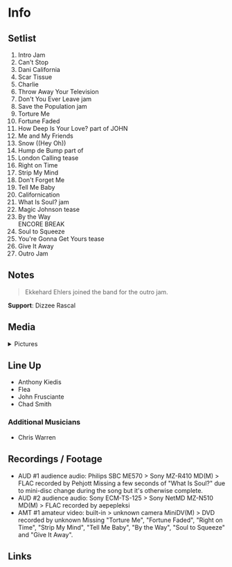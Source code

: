 # Info

## Setlist

1. Intro Jam
2. Can't Stop
3. Dani California
4. Scar Tissue
5. Charlie
6. Throw Away Your Television
7. Don't You Ever Leave jam
8. Save the Population jam
9. Torture Me
10. Fortune Faded
11. How Deep Is Your Love? part of JOHN
12. Me and My Friends
13. Snow ((Hey Oh))
14. Hump de Bump part of
15. London Calling tease
16. Right on Time
17. Strip My Mind
18. Don't Forget Me
19. Tell Me Baby
20. Californication
21. What Is Soul? jam
22. Magic Johnson tease
23. By the Way
<br> ENCORE BREAK
24. Soul to Squeeze
25. You're Gonna Get Yours tease
26. Give It Away
27. Outro Jam

## Notes

> Ekkehard Ehlers joined the band for the outro jam.

**Support**: Dizzee Rascal

## Media 

<details>
  <summary>Pictures</summary>
  <!--<img alt="Setlist" title="Setlist" src="_.jpg" height="200" />
  <img alt="Flyer" title="Flyer" src="_.jpg" height="200" />
  <img alt="Clipper" title="Clipper" src="_.jpg" height="200" />
  <img alt="Ticket" title="Ticket" src="_.jpg" height="200" />
  -->
</details>

## Line Up

* Anthony Kiedis
* Flea
* John Frusciante
* Chad Smith

### Additional Musicians

* Chris Warren

## Recordings / Footage

* AUD #1 audience audio: Philips SBC ME570 > Sony MZ-R410 MD(M) > FLAC recorded by Pehjott Missing a few seconds of "What Is Soul?" due to mini-disc change during the song but it's otherwise complete.  
* AUD #2 audience audio: Sony ECM-TS-125 > Sony NetMD MZ-N510 MD(M) > FLAC recorded by aepepleksi 
* AMT #1 amateur video: built-in > unknown camera MiniDV(M) > DVD recorded by unknown Missing "Torture Me", "Fortune Faded", "Right on Time", "Strip My Mind", "Tell Me Baby", "By the Way", "Soul to Squeeze" and "Give It Away".

## Links
